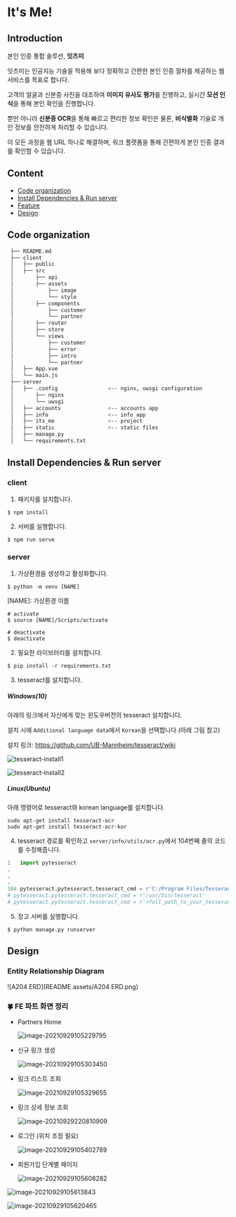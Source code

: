 # It's Me!



## Introduction

본인 인증 통합 솔루션, **잇츠미**

잇츠미는 인공지능 기술을 적용해 보다 정확하고 간편한 본인 인증 절차를 제공하는 웹 서비스를 목표로 합니다.

고객의 얼굴과 신분증 사진을 대조하여 **이미지 유사도 평가**를 진행하고, 실시간 **모션 인식**을 통해 본인 확인을 진행합니다.

뿐만 아니라 **신분증 OCR**을 통해 빠르고 편리한 정보 확인은 물론, **비식별화** 기술로 개인 정보를 안전하게 처리할 수 있습니다.

이 모든 과정을 웹 URL 하나로 해결하며, 워크 플랫폼을 통해 간편하게 본인 인증 결과를 확인할 수 있습니다.



## Content

- [Code organization](#code-organization)
- [Install Dependencies & Run server](#install-dependencies-&-run-server)
- [Feature](#feature)
- [Design](#design)



## Code organization

```bash
 ├── README.md
 ├── client
 │   ├── public
 │   ├── src
 │    	 ├── api
 │       ├── assets
 │           ├── image
 │           └── style
 │       ├── components
 │           ├── customer
 │           └── partner
 │       ├── router
 │       ├── store
 │       └── views
 │           ├── customer
 │           ├── error
 │           ├── intro
 │           └── partner
 │   ├── App.vue
 │   └── main.js
 ├── server
 │   ├── .config				<-- nginx, uwsgi configuration
 │	 	 ├── nginx
 │       └── uwsgi
 │   ├── accounts				<-- accounts app
 │   ├── info					<-- info app
 │   ├── its_me					<-- project
 │   ├── static					<-- static files
 │   ├── manage.py
 │   └── requirements.txt
```



## Install Dependencies & Run server

### client

1. 패키지를 설치합니다.

```
$ npm install
```



2. 서버를 실행합니다.

```
$ npm run serve
```



### server

1. 가상환경을 생성하고 활성화합니다.

```
$ python -m venv [NAME]
```

\[NAME]: 가상환경 이름

```
# activate
$ source [NAME]/Scripts/activate
```

```
# deactivate
$ deactivate
```



2. 필요한 라이브러리를 설치합니다.

```
$ pip install -r requirements.txt
```



3. tesseract를 설치합니다.

##### Windows(10)

아래의 링크에서 자신에게 맞는 윈도우버전의 tesseract 설치합니다.

설치 시에 `Additional language data`에서 `Korean`을 선택합니다.(아래 그림 참고)

설치 링크: https://github.com/UB-Mannheim/tesseract/wiki

![tesseract-install1](README.assets/tesseract-install1.png)

![tesseract-install2](README.assets/tesseract-install2.png)



##### Linux(Ubuntu)

아래 명령어로 tesseract와 korean language를 설치합니다.

```
sudo apt-get install tesseract-ocr
sudo apt-get install tesseract-ocr-kor
```



4. tesseract 경로를 확인하고 `server/info/utils/ocr.py`에서 104번째 줄의 코드를 수정해줍니다.

```python
1   import pytesseract
.
.
.
104 pytesseract.pytesseract.tesseract_cmd = r'C:/Program Files/Tesseract-OCR/tesseract.exe'		# Windows10 기본 설치 경로
# pytesseract.pytesseract.tesseract_cmd = r'/usr/bin/tesseract'									# Ubuntu 기본 설치 경로
# pytesseract.pytesseract.tesseract_cmd = r'<full_path_to_your_tesseract_executable>'
```



5. 장고 서버를 실행합니다.

```
$ python manage.py runserver
```



## Design

### Entity Relationship Diagram

![A204 ERD](README.assets/A204 ERD.png)







### 🍀 FE 파트 화면 정리

- Partners Home

  ![image-20210929105229795](README.assets/image-20210929105229795.png)



- 신규 링크 생성

  ![image-20210929105303450](README.assets/image-20210929105303450.png)



- 링크 리스트 조회

  ![image-20210929105329655](README.assets/image-20210929105329655.png)

- 링크 상세 정보 조회

  ![image-20210929220810909](README.assets/image-20210929220810909.png)

- 로그인 (위치 조정 필요)

  ![image-20210929105402789](README.assets/image-20210929105402789.png)



- 회원가입 단계별 페이지

  ![image-20210929105608282](README.assets/image-20210929105608282.png)

![image-20210929105613843](README.assets/image-20210929105613843.png)

![image-20210929105620465](README.assets/image-20210929105620465.png)



